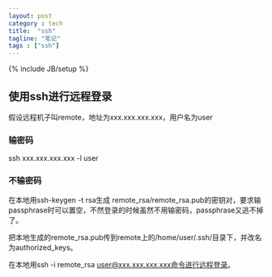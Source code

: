 ```yaml
---
layout: post
category : tech
title:  "ssh"
tagline: "笔记"
tags : ["ssh"] 
---
```

{% include JB/setup %}

## 使用ssh进行远程登录

假设远程机子叫remote，地址为xxx.xxx.xxx.xxx，用户名为user

### 输密码

ssh xxx.xxx.xxx.xxx -l user

### 不输密码

在本地用ssh-keygen -t rsa生成 remote_rsa/remote_rsa.pub的密钥对，要求输passphrase时可以置空，不然登录的时候虽然不用输密码，passphrase又逃不掉了。

把本地生成的remote_rsa.pub传到remote上的/home/user/.ssh/目录下，并改名为authorized_keys。

在本地用ssh -i remote_rsa user@xxx.xxx.xxx.xxx命令进行远程登录。 
